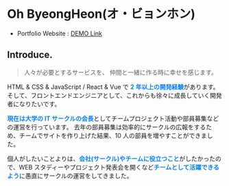 # Oh ByeongHeon(オ・ビョンホン)

- Portfolio Website : <a href="https://bit.ly/3uIyuw6" target="_blank">DEMO Link</a>

## Introduce.

> 人々が必要とするサービスを、 仲間と一緒に作る時に幸せを感じます。

HTML & CSS & JavaScript / React & Vue で <b style="color: rgb(0, 127, 255)">2 年以上の開発経験</b>があります。そして、フロントエンドエンジニアとして、これからも徐々に成長していく開発者になりたいです。

<b style="color: rgb(0, 127, 255)">現在は大学の IT サークルの会長</b>としてチームプロジェクト活動や部員募集などの運営を行っています。 去年の部員募集は効率的にサークルの広報をするため、チームでサイトを作り上げた結果、10 人の部員を増やすことができました。

個人がしたいことよりは、<b style="color: rgb(0, 127, 255)">会社(サークル)やチームに役立つこと</b>がしたかったので、WEB スタディーやプロジェクト発表会を開くなど<b style="color: rgb(0, 127, 255)">チームとして活躍できるよう</b>に愚直にサークルの運営をしてきました。
